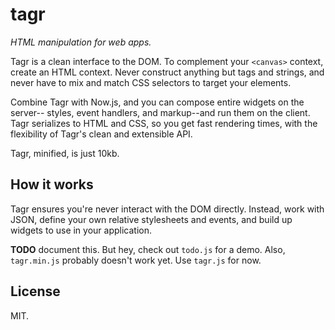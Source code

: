 # tagr

*HTML manipulation for web apps.*

Tagr is a clean interface to the DOM. To complement your `<canvas>` context,
create an HTML context. Never construct anything but tags and strings, and never
have to mix and match CSS selectors to target your elements.

Combine Tagr with Now.js, and you can compose entire widgets on the server--
styles, event handlers, and markup--and run them on the client. Tagr
serializes to HTML and CSS, so you get fast rendering times, with the
flexibility of Tagr's clean and extensible API.

Tagr, minified, is just 10kb.

## How it works

Tagr ensures you're never interact with the DOM directly. Instead, work with
JSON, define your own relative stylesheets and events, and build up widgets
to use in your application.

**TODO** document this. But hey, check out `todo.js` for a demo. Also,
`tagr.min.js` probably doesn't work yet. Use `tagr.js` for now.

## License

MIT.